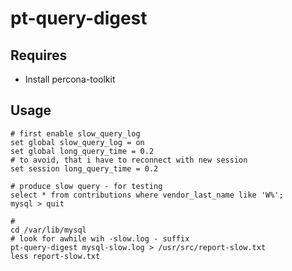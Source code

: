 # pt-query-digest 

## Requires

  * Install percona-toolkit 
  
## Usage 

```
# first enable slow_query_log 
set global slow_query_log = on 
set global long_query_time = 0.2 
# to avoid, that i have to reconnect with new session 
set session long_query_time = 0.2 

# produce slow query - for testing 
select * from contributions where vendor_last_name like 'W%';
mysql > quit 

# 
cd /var/lib/mysql 
# look for awhile wih -slow.log - suffix 
pt-query-digest mysql-slow.log > /usr/src/report-slow.txt
less report-slow.txt 

```

